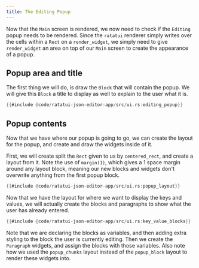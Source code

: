 ```yaml
---
title: The Editing Popup
---
```


Now that the `Main` screen is rendered, we now need to check if the `Editing` popup needs to be
rendered. Since the `ratatui` renderer simply writes over the cells within a `Rect` on a
`render_widget`, we simply need to give `render_widget` an area on top of our `Main` screen to
create the appearance of a popup.

## Popup area and title

The first thing we will do, is draw the `Block` that will contain the popup. We will give this
`Block` a title to display as well to explain to the user what it is.

```rust
{{#include @code/ratatui-json-editor-app/src/ui.rs:editing_popup}}
```

## Popup contents

Now that we have where our popup is going to go, we can create the layout for the popup, and create
and draw the widgets inside of it.

First, we will create split the `Rect` given to us by `centered_rect`, and create a layout from it.
Note the use of `margin(1)`, which gives a 1 space margin around any layout block, meaning our new
blocks and widgets don't overwrite anything from the first popup block.

```rust
{{#include @code/ratatui-json-editor-app/src/ui.rs:popup_layout}}
```

Now that we have the layout for where we want to display the keys and values, we will actually
create the blocks and paragraphs to show what the user has already entered.

```rust
{{#include @code/ratatui-json-editor-app/src/ui.rs:key_value_blocks}}
```

Note that we are declaring the blocks as variables, and then adding extra styling to the block the
user is currently editing. Then we create the `Paragraph` widgets, and assign the blocks with those
variables. Also note how we used the `popup_chunks` layout instead of the `popup_block` layout to
render these widgets into.

